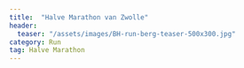 ```yaml
---
title:  "Halve Marathon van Zwolle"
header:
  teaser: "/assets/images/BH-run-berg-teaser-500x300.jpg"
category: Run
tag: Halve Marathon
---
```


<div class="strava-embed-placeholder" data-embed-type="activity" data-embed-id="11606538881" data-style="standard" data-from-embed="false"></div><script src="https://strava-embeds.com/embed.js"></script>